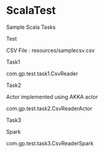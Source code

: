 # ScalaTest
Sample Scala Tasks

Test

CSV File : resources/samplecsv.csv

Task1

com.gp.test.task1.CsvReader <inputFile> <outputFile>

Task2

Actor implemented using AKKA actor

com.gp.test.task2.CsvReaderActor <inputFile> <outputFile>

Task3

Spark

com.gp.test.task3.CsvReaderSpark <inputFile> <outputFile>
